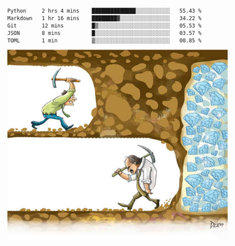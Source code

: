 <!--START_SECTION:waka-->

```txt
Python     2 hrs 4 mins    ██████████████░░░░░░░░░░░   55.43 %
Markdown   1 hr 16 mins    ████████▓░░░░░░░░░░░░░░░░   34.22 %
Git        12 mins         █▒░░░░░░░░░░░░░░░░░░░░░░░   05.53 %
JSON       8 mins          █░░░░░░░░░░░░░░░░░░░░░░░░   03.57 %
TOML       1 min           ▒░░░░░░░░░░░░░░░░░░░░░░░░   00.85 %
```

<!--END_SECTION:waka-->
![](diamant.jpg)
